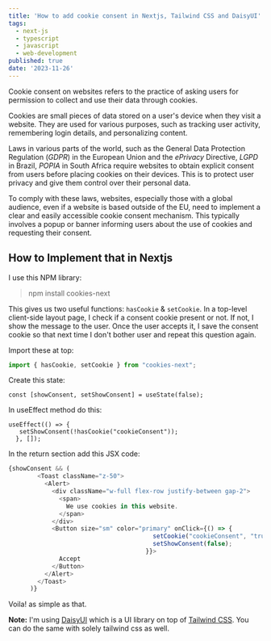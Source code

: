 ```yaml
---
title: 'How to add cookie consent in Nextjs, Tailwind CSS and DaisyUI'
tags:
  - next-js
  - typescript
  - javascript
  - web-development
published: true
date: '2023-11-26'
---
```

Cookie consent on websites refers to the practice of asking users for permission to collect and use their data through cookies.

Cookies are small pieces of data stored on a user's device when they visit a website. They are used for various purposes, such as tracking user activity, remembering login details, and personalizing content.

Laws in various parts of the world, such as the General Data Protection Regulation (_GDPR_) in the European Union and the _ePrivacy_ Directive, _LGPD_ in Brazil, _POPIA_ in South Africa require websites to obtain explicit consent from users before placing cookies on their devices. This is to protect user privacy and give them control over their personal data.

To comply with these laws, websites, especially those with a global audience, even if a website is based outside of the EU, need to implement a clear and easily accessible cookie consent mechanism. This typically involves a popup or banner informing users about the use of cookies and requesting their consent.

## How to Implement that in Nextjs

I use this NPM library:

> npm install cookies-next

This gives us two useful functions: `hasCookie` & `setCookie`. In a top-level client-side layout page, I check if a consent cookie present or not. If not, I show the message to the user. Once the user accepts it, I save the consent cookie so that next time I don't bother user and repeat this question again.

Import these at top:

```javascript
import { hasCookie, setCookie } from "cookies-next";
```

Create this state:

```markup
const [showConsent, setShowConsent] = useState(false);
```

In useEffect method do this:

```markup
useEffect(() => {
   setShowConsent(!hasCookie("cookieConsent"));
  }, []);
```

In the return section add this JSX code:

```javascript
{showConsent && (
        <Toast className="z-50">
          <Alert>
            <div className="w-full flex-row justify-between gap-2">
              <span>
                We use cookies in this website.
              </span>
            </div>
            <Button size="sm" color="primary" onClick={() => {
								    	setCookie("cookieConsent", "true", {});
								    	setShowConsent(false);
									  }}>
              Accept
            </Button>
          </Alert>
        </Toast>
      )}
```

Voila! as simple as that.

**Note:** I'm using [DaisyUI](https://daisyui.com/) which is a UI library on top of [Tailwind CSS](https://tailwindcss.com/). You can do the same with solely tailwind css as well.
